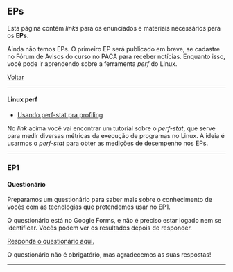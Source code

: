 ## EPs

Esta página contém *links* para os enunciados e materiais necessários para os
**EPs**.

Ainda não temos EPs. O primeiro EP será publicado em breve, se cadastre no
Fórum de Avisos do curso no PACA para receber notícias. Enquanto isso, você
pode ir aprendendo sobre a ferramenta *perf* do Linux.

[Voltar](./index.html)

---

#### Linux perf

- [Usando perf-stat pra profiling](https://perf.wiki.kernel.org/index.php/Tutorial#Counting_with_perf_stat)

No *link* acima você vai encontrar um tutorial sobre o *perf-stat*, que serve
para medir diversas métricas da execução de programas no Linux. A ideia é
usarmos o *perf-stat* para obter as medições de desempenho nos EPs.

---

### EP1

#### Questionário

Preparamos um questionário para saber mais sobre o conhecimento de vocês com as
tecnologias que pretendemos usar no EP1.

O questionário está no Google Forms, e não é preciso estar logado nem se
identificar. Vocês podem ver os resultados depois de responder.

[Responda o questionário aqui.](https://goo.gl/forms/In5mlaB74Okuu78v1)

O questionário não é obrigatório, mas agradecemos as suas respostas!

---

